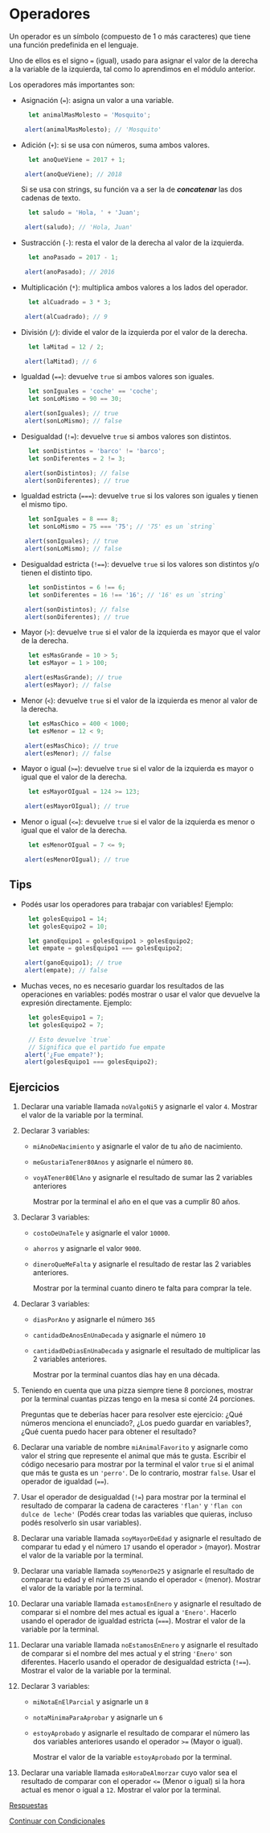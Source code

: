 # Operadores

Un operador es un símbolo \(compuesto de 1 o más caracteres\) que tiene una función predefinida en el lenguaje.

Uno de ellos es el signo `=` \(igual\), usado para asignar el valor de la derecha a la variable de la izquierda, tal como lo aprendimos en el módulo anterior.

Los operadores más importantes son:

* Asignación \(`=`\): asigna un valor a una variable.

  ```javascript
    let animalMasMolesto = 'Mosquito';

   alert(animalMasMolesto); // 'Mosquito'
  ```

* Adición \(`+`\): si se usa con números, suma ambos valores.

  ```javascript
    let anoQueViene = 2017 + 1;

   alert(anoQueViene); // 2018
  ```

  Si se usa con strings, su función va a ser la de _**concatenar**_ las dos cadenas de texto.

  ```javascript
    let saludo = 'Hola, ' + 'Juan';

   alert(saludo); // 'Hola, Juan'
  ```

* Sustracción \(`-`\): resta el valor de la derecha al valor de la izquierda.

  ```javascript
    let anoPasado = 2017 - 1;

   alert(anoPasado); // 2016
  ```

* Multiplicación \(`*`\): multiplica ambos valores a los lados del operador.

  ```javascript
    let alCuadrado = 3 * 3;

   alert(alCuadrado); // 9
  ```

* División \(`/`\): divide el valor de la izquierda por el valor de la derecha.

  ```javascript
    let laMitad = 12 / 2;

   alert(laMitad); // 6
  ```

* Igualdad \(`==`\): devuelve `true` si ambos valores son iguales.

  ```javascript
    let sonIguales = 'coche' == 'coche';
    let sonLoMismo = 90 == 30;

   alert(sonIguales); // true
   alert(sonLoMismo); // false
  ```

* Desigualdad \(`!=`\): devuelve `true` si ambos valores son distintos.

  ```javascript
    let sonDistintos = 'barco' != 'barco';
    let sonDiferentes = 2 != 3;

   alert(sonDistintos); // false
   alert(sonDiferentes); // true
  ```

* Igualdad estricta \(`===`\): devuelve `true` si los valores son iguales y tienen el mismo tipo.

  ```javascript
    let sonIguales = 8 === 8;
    let sonLoMismo = 75 === '75'; // '75' es un `string`

   alert(sonIguales); // true
   alert(sonLoMismo); // false
  ```

* Desigualdad estricta \(`!==`\): devuelve `true` si los valores son distintos y/o tienen el distinto tipo.

  ```javascript
    let sonDistintos = 6 !== 6;
    let sonDiferentes = 16 !== '16'; // '16' es un `string`

   alert(sonDistintos); // false
   alert(sonDiferentes); // true
  ```

* Mayor \(`>`\): devuelve `true` si el valor de la izquierda es mayor que el valor de la derecha.

  ```javascript
    let esMasGrande = 10 > 5;
    let esMayor = 1 > 100;

   alert(esMasGrande); // true
   alert(esMayor); // false
  ```

* Menor \(`<`\): devuelve `true` si el valor de la izquierda es menor al valor de la derecha.

  ```javascript
    let esMasChico = 400 < 1000;
    let esMenor = 12 < 9;

   alert(esMasChico); // true
   alert(esMenor); // false
  ```

* Mayor o igual \(`>=`\): devuelve `true` si el valor de la izquierda es mayor o igual que el valor de la derecha.

  ```javascript
    let esMayorOIgual = 124 >= 123;

   alert(esMayorOIgual); // true
  ```

* Menor o igual \(`<=`\): devuelve `true` si el valor de la izquierda es menor o igual que el valor de la derecha.

  ```javascript
    let esMenorOIgual = 7 <= 9;

   alert(esMenorOIgual); // true
  ```

## Tips

* Podés usar los operadores para trabajar con variables! Ejemplo:

  ```javascript
    let golesEquipo1 = 14;
    let golesEquipo2 = 10;

    let ganoEquipo1 = golesEquipo1 > golesEquipo2;
    let empate = golesEquipo1 === golesEquipo2;

   alert(ganoEquipo1); // true
   alert(empate); // false
  ```

* Muchas veces, no es necesario guardar los resultados de las operaciones en variables: podés mostrar o usar el valor que devuelve la expresión directamente. Ejemplo:

  ```javascript
    let golesEquipo1 = 7;
    let golesEquipo2 = 7;

    // Esto devuelve `true`
    // Significa que el partido fue empate
   alert('¿Fue empate?');
   alert(golesEquipo1 === golesEquipo2);
  ```

## Ejercicios

1. Declarar una variable llamada `noValgoNi5` y asignarle el valor `4`. Mostrar el valor de la variable por la terminal.
2. Declarar 3 variables:
   * `miAnoDeNacimiento` y asignarle el valor de tu año de nacimiento.
   * `meGustariaTener80Anos` y asignarle el número `80`.
   * `voyATener80ElAno` y asignarle el resultado de sumar las 2 variables anteriores

     Mostrar por la terminal el año en el que vas a cumplir 80 años.
3. Declarar 3 variables:
   * `costoDeUnaTele` y asignarle el valor `10000`.
   * `ahorros` y asignarle el valor `9000`.
   * `dineroQueMeFalta` y asignarle el resultado de restar las 2 variables anteriores.

     Mostrar por la terminal cuanto dinero te falta para comprar la tele.
4. Declarar 3 variables:
   * `diasPorAno` y asignarle el número `365`
   * `cantidadDeAnosEnUnaDecada` y asignarle el número `10`
   * `cantidadDeDiasEnUnaDecada` y asignarle el resultado de multiplicar las 2 variables anteriores.

     Mostrar por la terminal cuantos días hay en una década.
5. Teniendo en cuenta que una pizza siempre tiene 8 porciones, mostrar por la terminal cuantas pizzas tengo en la mesa si conté 24 porciones.

   Preguntas que te deberías hacer para resolver este ejercicio: ¿Qué números menciona el enunciado?, ¿Los puedo guardar en variables?, ¿Qué cuenta puedo hacer para obtener el resultado?

6. Declarar una variable de nombre `miAnimalFavorito` y asignarle como valor el string que represente el animal que más te gusta. Escribir el código necesario para mostrar por la terminal el valor `true` si el animal que más te gusta es un `'perro'`. De lo contrario, mostrar `false`. Usar el operador de igualdad \(`==`\).
7. Usar el operador de desigualdad \(`!=`\) para mostrar por la terminal el resultado de comparar la cadena de caracteres `'flan'` y `'flan con dulce de leche'` \(Podés crear todas las variables que quieras, incluso podés resolverlo sin usar variables\).
8. Declarar una variable llamada `soyMayorDeEdad` y asignarle el resultado de comparar tu edad y el número `17` usando el operador `>` \(mayor\). Mostrar el valor de la variable por la terminal.
9. Declarar una variable llamada `soyMenorDe25` y asignarle el resultado de comparar tu edad y el número `25` usando el operador `<` \(menor\). Mostrar el valor de la variable por la terminal.
10. Declarar una variable llamada `estamosEnEnero` y asignarle el resultado de comparar si el nombre del mes actual es igual a `'Enero'`. Hacerlo usando el operador de igualdad estricta \(`===`\). Mostrar el valor de la variable por la terminal.
11. Declarar una variable llamada `noEstamosEnEnero` y asignarle el resultado de comparar si el nombre del mes actual y el string `'Enero'` son diferentes. Hacerlo usando el operador de desigualdad estricta \(`!==`\). Mostrar el valor de la variable por la terminal.
12. Declarar 3 variables:
    * `miNotaEnElParcial` y asignarle un `8`
    * `notaMinimaParaAprobar` y asignarle un `6`
    * `estoyAprobado` y asignarle el resultado de comparar el número las dos variables anteriores usando el operador `>=` \(Mayor o igual\).

      Mostrar el valor de la variable `estoyAprobado` por la terminal.
13. Declarar una variable llamada `esHoraDeAlmorzar` cuyo valor sea el resultado de comparar con el operador `<=` \(Menor o igual\) si la hora actual es menor o igual a `12`. Mostrar el valor por la terminal.

[Respuestas](https://github.com/javascript-101/javascript-101/tree/625c573f586769af2fb6d8915c1efbf49cc1c5dd/respuestas/04.js)

[Continuar con Condicionales](05.md)

